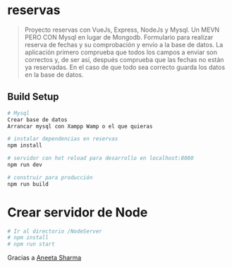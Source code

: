 # reservas

> Proyecto reservas con VueJs, Express, NodeJs y Mysql.
> Un MEVN PERO CON Mysql en lugar de Mongodb.
> Formulario para realizar reserva de fechas y su comprobación y envío a la base de datos.
> La aplicación primero comprueba que todos los campos a enviar son correctos y, de ser así, después comprueba que las fechas no están ya reservadas. En el caso de que todo sea correcto guarda los datos en la base de datos.

## Build Setup

``` bash
# Mysql
Crear base de datos
Arrancar mysql con Xampp Wamp o el que quieras

# instalar dependencias en reservas
npm install

# servidor con hot reload para desarrollo en localhost:8080
npm run dev

# construir para producción
npm run build
```

# Crear servidor de Node

``` bash
# Ir al directorio /NodeServer
# npm install
# npm run start
```
Gracias a [Aneeta Sharma](https://medium.com/@anaida07/mevn-stack-application-part-1-3a27b61dcae0)